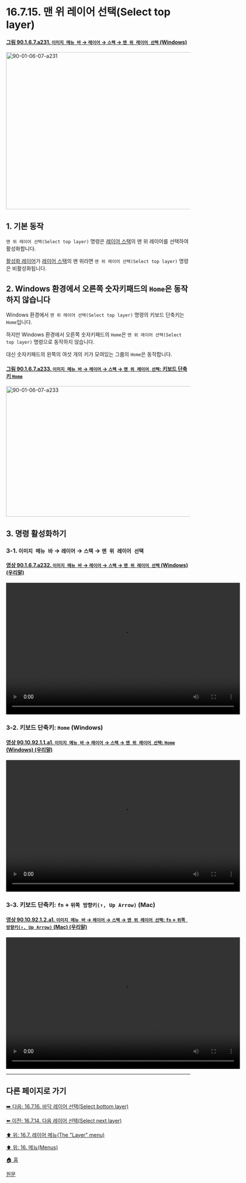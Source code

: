 # 16.7.15. 맨 위 레이어 선택(Select top layer)

<a id="90-01-06-07-a231"></a>

#### [그림 90.1.6.7.a231. `이미지 메뉴 바` → `레이어` → `스택` → `맨 위 레이어 선택` (Windows)](./90-01-06-07-stack.md#90-01-06-07-a231)
<img width="719" height="430" alt="90-01-06-07-a231" src="https://github.com/user-attachments/assets/6bb212b3-140f-40b5-a40d-5575121db391" />

<a id="16-07-15-s1"></a>

## 1. 기본 동작
`맨 위 레이어 선택(Select top layer)` 명령은 [레이어 스택](./19-glossaryx-layer_stack.md)의 맨 위 레이어를 선택하여 활성화합니다.

[활성화 레이어](./19-glossaryx-active_layer.md)가 [레이어 스택](./19-glossaryx-layer_stack.md)의 맨 위라면 `맨 위 레이어 선택(Select top layer)` 명령은 비활성화됩니다.

<a id="16-07-15-s2"></a>

## 2. Windows 환경에서 오른쪽 숫자키패드의 `Home`은 동작하지 않습니다
Windows 환경에서 `맨 위 레이어 선택(Select top layer)` 명령의 키보드 단축키는 `Home`입니다.

하지만 Windows 환경에서 오른쪽 숫자키패드의 `Home`은 `맨 위 레이어 선택(Select top layer)` 명령으로 동작하지 않습니다.

대신 숫자키패드의 왼쪽의 여섯 개의 키가 모여있는 그룹의 `Home`은 동작합니다.

<a id="90-01-06-07-a233"></a>

#### [그림 90.1.6.7.a233. `이미지 메뉴 바` → `레이어` → `스택` → `맨 위 레이어 선택`: 키보드 단축키 `Home`](./90-01-06-07-stack.md#90-01-06-07-a233)
<img width="980" height="357" alt="90-01-06-07-a233" src="https://github.com/user-attachments/assets/5512bd7d-da0e-46f0-b2de-41e1ff7d3a58" />

<a id="16-07-15-s3"></a>

## 3. 명령 활성화하기

<a id="16-07-15-s3-01"></a>

### 3-1. `이미지 메뉴 바` → `레이어` → `스택` → `맨 위 레이어 선택`

<a id="90-01-06-07-a232"></a>

#### [영상 90.1.6.7.a232. `이미지 메뉴 바` → `레이어` → `스택` → `맨 위 레이어 선택` (Windows) (우리말)](./90-01-06-07-stack.md#90-01-06-07-a232)
<video controls="controls" width="640" height="360" src="https://github.com/user-attachments/assets/d89d70b9-f10f-493c-9b0c-7eed5df1d826"></video>

<a id="16-07-15-s3-02"></a>

### 3-2. 키보드 단축키: `Home` (Windows)

<a id="90-10-92-01-01-a1"></a>

#### [영상 90.10.92.1.1.a1. `이미지 메뉴 바` → `레이어` → `스택` → `맨 위 레이어 선택`: `Home` (Windows) (우리말)](./90-10-92-01-01-home.md#90-10-92-01-01-a1)
<video controls="controls" width="640" height="360" src="https://github.com/user-attachments/assets/aa0549b9-f29b-45a0-a89f-7d90486c0308"></video>

<a id="16-07-15-s3-03"></a>

### 3-3. 키보드 단축키: `fn` + `위쪽 방향키(↑, Up Arrow)` (Mac)

<a id="90-10-92-01-02-a1"></a>

#### [영상 90.10.92.1.2.a1. `이미지 메뉴 바` → `레이어` → `스택` → `맨 위 레이어 선택`: `fn` + `위쪽 방향키(↑, Up Arrow)` (Mac) (우리말)](./90-10-92-01-02-fn_up_arrow.md#90-10-92-01-02-a1)
<video controls="controls" width="640" height="360" src="https://github.com/user-attachments/assets/3a83d103-dd13-4958-90f1-dff622a47b89"></video>

***

## 다른 페이지로 가기

[➡️ 다음: 16.7.16. 바닥 레이어 선택(Select bottom layer)](./16-07-16-select-bottom-layer.md)

[⬅️ 이전: 16.7.14. 다음 레이어 선택(Select next layer)](./16-07-14-select-next-layer.md)

[⬆️ 위: 16.7. 레이어 메뉴(The "Layer" menu)](./16-07-00-the-layer-menu.md)

[⬆️ 위: 16. 메뉴(Menus)](./16-00-menus.md)

[🏠 홈](./00-home.md)

[원문](https://docs.gimp.org/2.10/ko/gimp-layer-top.html)
